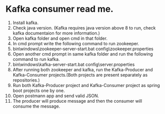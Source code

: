 # Kafka consumer read me.

1. Install kafka.
2. Check java version. (Kafka requires java version above 8 to run, check kafka documentaion for more information.)
3. Open kafka folder and open cmd in that folder.
4. In cmd prompt write the following command to run zookeeper.
5. bin\windows\zookeeper-server-start.bat config\zookeeper.properties
6. Open another cmd prompt in same kafka folder and run the following command to run kafka.
7. bin\windows\kafka-server-start.bat config\server.properties
8. After running both zookeeper and kafka, run the Kafka-Producer and Kafka-Consumer projects.(Both projects are present separately as repositories.)
9. Run both Kafka-Producer project and Kafka-Consumer project as spring boot projects one by one.
10. Open postmann app and send valid JSON.
11. The producer will produce message and then the consumer will consume the message.
    
    

